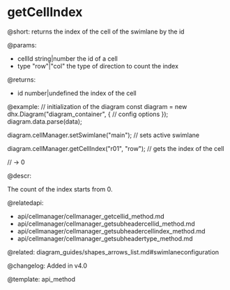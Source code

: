 getCellIndex
============

@short: returns the index of the cell of the swimlane by the id

@params:
- cellId     string|number      the id of a cell
- type       "row"|"col"        the type of direction to count the index

@returns:
- id    number|undefined    the index of the cell

@example:
// initialization of the diagram
const diagram = new dhx.Diagram("diagram_container", {
    // config options
});
diagram.data.parse(data);

diagram.cellManager.setSwimlane("main"); // sets active swimlane

diagram.cellManager.getCellIndex("r01", "row"); // gets the index of the cell

// -> 0

@descr:

The count of the index starts from 0.

@relatedapi:
- api/cellmanager/cellmanager_getcellid_method.md
- api/cellmanager/cellmanager_getsubheadercellid_method.md
- api/cellmanager/cellmanager_getsubheadercellindex_method.md
- api/cellmanager/cellmanager_getsubheadertype_method.md

@related: diagram_guides/shapes_arrows_list.md#swimlaneconfiguration

@changelog:
Added in v4.0

@template: api_method
